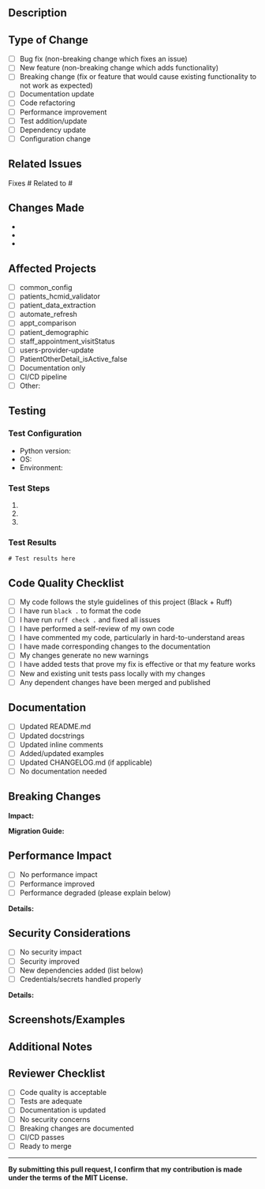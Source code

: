## Description

<!-- Provide a clear and concise description of your changes -->

## Type of Change

<!-- Mark the relevant option with an 'x' -->

- [ ] Bug fix (non-breaking change which fixes an issue)
- [ ] New feature (non-breaking change which adds functionality)
- [ ] Breaking change (fix or feature that would cause existing functionality to not work as expected)
- [ ] Documentation update
- [ ] Code refactoring
- [ ] Performance improvement
- [ ] Test addition/update
- [ ] Dependency update
- [ ] Configuration change

## Related Issues

<!-- Link related issues. Use "Fixes #123" to auto-close issues when PR is merged -->

Fixes #
Related to #

## Changes Made

<!-- Provide a bulleted list of changes -->

-
-
-

## Affected Projects

<!-- List which projects are affected by these changes -->

- [ ] common_config
- [ ] patients_hcmid_validator
- [ ] patient_data_extraction
- [ ] automate_refresh
- [ ] appt_comparison
- [ ] patient_demographic
- [ ] staff_appointment_visitStatus
- [ ] users-provider-update
- [ ] PatientOtherDetail_isActive_false
- [ ] Documentation only
- [ ] CI/CD pipeline
- [ ] Other:

## Testing

<!-- Describe the tests you ran and how to reproduce them -->

### Test Configuration

- Python version:
- OS:
- Environment:

### Test Steps

1.
2.
3.

### Test Results

<!-- Paste test output or screenshots -->

```
# Test results here
```

## Code Quality Checklist

<!-- Confirm all items are complete -->

- [ ] My code follows the style guidelines of this project (Black + Ruff)
- [ ] I have run `black .` to format the code
- [ ] I have run `ruff check .` and fixed all issues
- [ ] I have performed a self-review of my own code
- [ ] I have commented my code, particularly in hard-to-understand areas
- [ ] I have made corresponding changes to the documentation
- [ ] My changes generate no new warnings
- [ ] I have added tests that prove my fix is effective or that my feature works
- [ ] New and existing unit tests pass locally with my changes
- [ ] Any dependent changes have been merged and published

## Documentation

<!-- Check all that apply -->

- [ ] Updated README.md
- [ ] Updated docstrings
- [ ] Updated inline comments
- [ ] Added/updated examples
- [ ] Updated CHANGELOG.md (if applicable)
- [ ] No documentation needed

## Breaking Changes

<!-- If this is a breaking change, describe the impact and migration path -->

**Impact:**


**Migration Guide:**


## Performance Impact

<!-- Describe any performance implications -->

- [ ] No performance impact
- [ ] Performance improved
- [ ] Performance degraded (please explain below)

**Details:**


## Security Considerations

<!-- Describe any security implications -->

- [ ] No security impact
- [ ] Security improved
- [ ] New dependencies added (list below)
- [ ] Credentials/secrets handled properly

**Details:**


## Screenshots/Examples

<!-- If applicable, add screenshots or example output -->


## Additional Notes

<!-- Any additional information for reviewers -->


## Reviewer Checklist

<!-- For maintainers reviewing the PR -->

- [ ] Code quality is acceptable
- [ ] Tests are adequate
- [ ] Documentation is updated
- [ ] No security concerns
- [ ] Breaking changes are documented
- [ ] CI/CD passes
- [ ] Ready to merge

---

**By submitting this pull request, I confirm that my contribution is made under the terms of the MIT License.**
